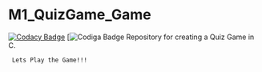 # M1_QuizGame_Game
[![Codacy Badge](https://app.codacy.com/project/badge/Grade/1ca075dc1005474b9566f4abe7e679d7)](https://www.codacy.com/gh/KeshavTiwari23/M1_QuizGame_Game/dashboard?utm_source=github.com&amp;utm_medium=referral&amp;utm_content=KeshavTiwari23/M1_QuizGame_Game&amp;utm_campaign=Badge_Grade) 
[![Codiga Badge](https://api.codiga.io/project/31170/score/svg)
Repository for creating a Quiz Game in C.

     Lets Play the Game!!!
